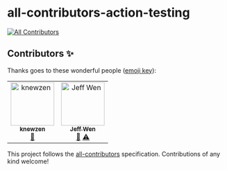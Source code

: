 # all-contributors-action-testing
<!-- ALL-CONTRIBUTORS-BADGE:START - Do not remove or modify this section -->
[![All Contributors](https://img.shields.io/badge/all_contributors-2-orange.svg?style=flat-square)](#contributors)
<!-- ALL-CONTRIBUTORS-BADGE:END -->
## Contributors ✨

Thanks goes to these wonderful people ([emoji key](https://allcontributors.org/docs/en/emoji-key)):

<!-- ALL-CONTRIBUTORS-LIST:START - Do not remove or modify this section -->
<!-- prettier-ignore-start -->
<!-- markdownlint-disable -->
<table>
  <tr>
    <td align="center"><a href="https://github.com/knewzen"><img src="https://avatars2.githubusercontent.com/u/10774154?v=4" width="100px;" alt="knewzen"/><br /><sub><b>knewzen</b></sub></a><br /><a href="https://github.com/sinchang-bot/all-contributors-action-testing/commits?author=knewzen" title="Documentation">📖</a></td>
    <td align="center"><a href="https://sinchang.me"><img src="https://avatars0.githubusercontent.com/u/3297859?v=4" width="100px;" alt="Jeff Wen"/><br /><sub><b>Jeff Wen</b></sub></a><br /><a href="https://github.com/sinchang-bot/all-contributors-action-testing/commits?author=sinchang" title="Documentation">📖</a> <a href="https://github.com/sinchang-bot/all-contributors-action-testing/commits?author=sinchang" title="Tests">⚠️</a></td>
  </tr>
</table>

<!-- markdownlint-enable -->
<!-- prettier-ignore-end -->
<!-- ALL-CONTRIBUTORS-LIST:END -->

This project follows the [all-contributors](https://github.com/all-contributors/all-contributors) specification. Contributions of any kind welcome!